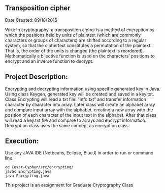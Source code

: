## Transposition cipher
Date Created: 09/18/2016

Wiki: In cryptography, a transposition cipher is a method of encryption by which the positions held by units of plaintext (which are commonly characters or groups of characters) are shifted according to a regular system, so that the ciphertext constitutes a permutation of the plaintext. That is, the order of the units is changed (the plaintext is reordered). Mathematically a bijective function is used on the characters' positions to encrypt and an inverse function to decrypt.

## Project Description:
Encrypting and decrypting information using specific generated key in Java.
Using class Keygen, generated key will be created and saved in a key.txt. 
Class Encrypting will read a txt file: "info.txt" and transfer information character by character into array. 
Later class will create an alphabet array and compare input array with the alphabet, 
creating a new array with the position of each character of the input text in the alphabet. 
After that class will read a key.txt file and compare to arrays and encrypt information. 
Decryption class uses the same concept as encryption class. 

## Execution:
Use any JAVA IDE (Netbeans, Eclipse, BlueJ) in order to run or command line:
```
cd Cesar-Cypher/src/encrypting/
javac Encrypting.java
java Encrypting.java
```

This project is an assignment for Graduate Cryptography Class
